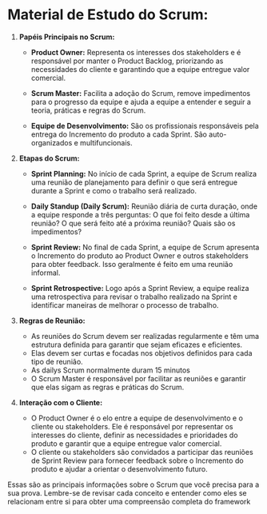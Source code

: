 # Material de Estudo do Scrum:

1. **Papéis Principais no Scrum:**

   - **Product Owner:** Representa os interesses dos stakeholders e é responsável por manter o Product Backlog, priorizando as necessidades do cliente e garantindo que a equipe entregue valor comercial.

   - **Scrum Master:** Facilita a adoção do Scrum, remove impedimentos para o progresso da equipe e ajuda a equipe a entender e seguir a teoria, práticas e regras do Scrum.

   - **Equipe de Desenvolvimento:** São os profissionais responsáveis pela entrega do Incremento do produto a cada Sprint. São auto-organizados e multifuncionais.

2. **Etapas do Scrum:**

   - **Sprint Planning:** No início de cada Sprint, a equipe de Scrum realiza uma reunião de planejamento para definir o que será entregue durante a Sprint e como o trabalho será realizado.

   - **Daily Standup (Daily Scrum):** Reunião diária de curta duração, onde a equipe responde a três perguntas: O que foi feito desde a última reunião? O que será feito até a próxima reunião? Quais são os impedimentos?

   - **Sprint Review:** No final de cada Sprint, a equipe de Scrum apresenta o Incremento do produto ao Product Owner e outros stakeholders para obter feedback. Isso geralmente é feito em uma reunião informal.

   - **Sprint Retrospective:** Logo após a Sprint Review, a equipe realiza uma retrospectiva para revisar o trabalho realizado na Sprint e identificar maneiras de melhorar o processo de trabalho.

3. **Regras de Reunião:**

   - As reuniões do Scrum devem ser realizadas regularmente e têm uma estrutura definida para garantir que sejam eficazes e eficientes.
   - Elas devem ser curtas e focadas nos objetivos definidos para cada tipo de reunião.
   - As dailys Scrum normalmente duram 15 minutos
   - O Scrum Master é responsável por facilitar as reuniões e garantir que elas sigam as regras e práticas do Scrum.

4. **Interação com o Cliente:**

   - O Product Owner é o elo entre a equipe de desenvolvimento e o cliente ou stakeholders. Ele é responsável por representar os interesses do cliente, definir as necessidades e prioridades do produto e garantir que a equipe entregue valor comercial.
   - O cliente ou stakeholders são convidados a participar das reuniões de Sprint Review para fornecer feedback sobre o Incremento do produto e ajudar a orientar o desenvolvimento futuro.

Essas são as principais informações sobre o Scrum que você precisa para a sua prova. Lembre-se de revisar cada conceito e entender como eles se relacionam entre si para obter uma compreensão completa do framework
